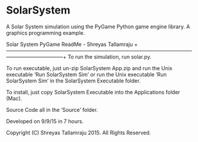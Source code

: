 # SolarSystem
A Solar System simulation using the PyGame Python game engine library. A graphics programming example.

Solar System PyGame ReadMe - Shreyas Tallamraju
+———————————————————————————————————————————————+
To run the simulation, run solar.py. 

To run executable, just un-zip SolarSystem App.zip and run the Unix executable ‘Run SolarSystem Sim’ or run the Unix executable ‘Run SolarSystem Sim’ in the SolarSystem Executable folder.

To install, just copy SolarSystem Executable into the Applications folder (Mac).

Source Code all in the ‘Source’ folder.

Developed on 9/9/15 in 7 hours.

Copyright (C) Shreyas Tallamraju 2015. All Rights Reserved.

